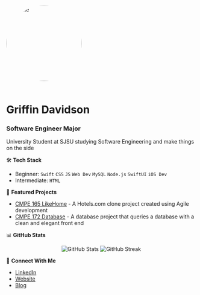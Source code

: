 <img src="https://github.com/griffindavidson.png" alt="Profile" width="200" height="200" style="border-radius: 50%; margin-bottom: 20px;">

# Griffin Davidson
### Software Engineer Major

University Student at SJSU studying Software Engineering and make things on the side

🛠️ **Tech Stack**
- Beginner: `Swift` `CSS` `JS` `Web Dev` `MySQL` `Node.js` `SwiftUI` `iOS Dev`
- Intermediate: `HTML`

🔭 **Featured Projects**
- [CMPE 165 LikeHome](https://github.com/GreenXDShadow/CMPE165HotelProject) - A Hotels.com clone project created using Agile development
- [CMPE 172 Database](https://github.com/griffindavidson/172project) - A database project that queries a database with a clean and elegant front end

📊 **GitHub Stats**
<p align="center">
  <img src="https://github-readme-stats.vercel.app/api?username=griffindavidson&show_icons=true&theme=dark" alt="GitHub Stats" />
  <img src="https://github-readme-streak-stats.herokuapp.com/?user=griffindavidson&theme=dark" alt="GitHub Streak" />
</p>

🤝 **Connect With Me**
- [LinkedIn](https://linkedin.com/in/griffindavidson)
- [Website](https://griffindavidson.com)
- [Blog](https://griffindavidson.com/blog)
